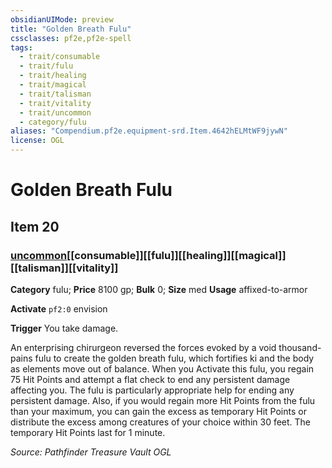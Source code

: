 ```yaml
---
obsidianUIMode: preview
title: "Golden Breath Fulu"
cssclasses: pf2e,pf2e-spell
tags:
  - trait/consumable
  - trait/fulu
  - trait/healing
  - trait/magical
  - trait/talisman
  - trait/vitality
  - trait/uncommon
  - category/fulu
aliases: "Compendium.pf2e.equipment-srd.Item.4642hELMtWF9jywN"
license: OGL
---
```

# Golden Breath Fulu
## Item 20
### [uncommon](uncommon "Uncommon Rarity Trait")[[consumable]][[fulu]][[healing]][[magical]][[talisman]][[vitality]]

**Category** fulu; 
**Price** 8100 gp; 
**Bulk** 0; **Size** med
**Usage** affixed-to-armor

**Activate** `pf2:0` envision

**Trigger** You take damage.

An enterprising chirurgeon reversed the forces evoked by a void thousand-pains fulu to create the golden breath fulu, which fortifies ki and the body as elements move out of balance. When you Activate this fulu, you regain 75 Hit Points and attempt a flat check to end any persistent damage affecting you. The fulu is particularly appropriate help for ending any persistent damage. Also, if you would regain more Hit Points from the fulu than your maximum, you can gain the excess as temporary Hit Points or distribute the excess among creatures of your choice within 30 feet. The temporary Hit Points last for 1 minute.

*Source: Pathfinder Treasure Vault*
*OGL*